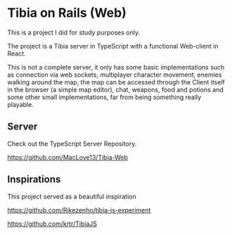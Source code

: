 # Tibia on Rails (Web)

This is a project I did for study purposes only.

The project is a Tibia server in TypeScript with a functional Web-client in React.

This is not a complete server, it only has some basic implementations such as connection via web sockets, multiplayer character movement, enemies walking around the map, the map can be accessed through the Client itself in the browser (a simple map editor), chat, weapons, food and potions and some other small implementations, far from being something really playable.

## Server
Check out the TypeScript Server Repository.

https://github.com/MacLove13/Tibia-Web

## Inspirations
This project served as a beautiful inspiration

https://github.com/Rikezenho/tibia-js-experiment

https://github.com/krtr/TibiaJS
